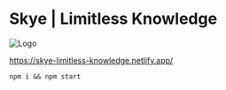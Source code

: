 # Skye | Limitless Knowledge

![Logo](https://i.imgur.com/Lq91ft4.png)

https://skye-limitless-knowledge.netlify.app/

```npm i && npm start```
